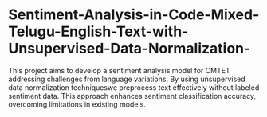 # Sentiment-Analysis-in-Code-Mixed-Telugu-English-Text-with-Unsupervised-Data-Normalization-
This project aims to develop a sentiment analysis model for CMTET addressing challenges from language variations. By using unsupervised data normalization techniqueswe preprocess text effectively without labeled sentiment data. This approach enhances sentiment classification accuracy, overcoming limitations in existing models.

